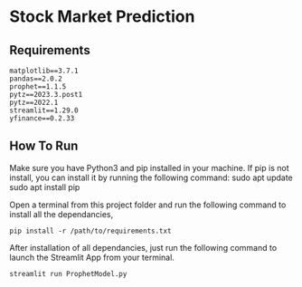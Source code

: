 # Stock Market Prediction


## Requirements

```
matplotlib==3.7.1
pandas==2.0.2
prophet==1.1.5
pytz==2023.3.post1
pytz==2022.1
streamlit==1.29.0
yfinance==0.2.33
```

## How To Run
Make sure you have Python3 and pip installed in your machine. If pip is not install, you can install it by running the following command:
sudo apt update
sudo apt install pip


Open a terminal from this project folder and run the following command to install all the dependancies,


```
pip install -r /path/to/requirements.txt

```

After installation of all dependancies, just run the following command to launch the Streamlit App from your terminal.


```
streamlit run ProphetModel.py

```
